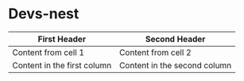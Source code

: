 # Devs-nest
First Header | Second Header
------------ | -------------
Content from cell 1 | Content from cell 2
Content in the first column | Content in the second column
